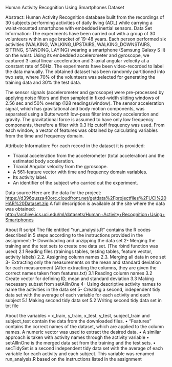 
Human Activity Recognition Using Smartphones Dataset

Abstract: Human Activity Recognition database built from the recordings of 30 subjects performing activities of daily living (ADL) while carrying a waist-mounted smartphone with embedded inertial sensors.
Data Set Information:
The experiments have been carried out with a group of 30 volunteers within an age bracket of 19-48 years. Each person performed six activities (WALKING, WALKING_UPSTAIRS, WALKING_DOWNSTAIRS, SITTING, STANDING, LAYING) wearing a smartphone (Samsung Galaxy S II) on the waist. Using its embedded accelerometer and gyroscope, we captured 3-axial linear acceleration and 3-axial angular velocity at a constant rate of 50Hz. The experiments have been video-recorded to label the data manually. The obtained dataset has been randomly partitioned into two sets, where 70% of the volunteers was selected for generating the training data and 30% the test data. 

The sensor signals (accelerometer and gyroscope) were pre-processed by applying noise filters and then sampled in fixed-width sliding windows of 2.56 sec and 50% overlap (128 readings/window). The sensor acceleration signal, which has gravitational and body motion components, was separated using a Butterworth low-pass filter into body acceleration and gravity. The gravitational force is assumed to have only low frequency components, therefore a filter with 0.3 Hz cutoff frequency was used. From each window, a vector of features was obtained by calculating variables from the time and frequency domain.

Attribute Information:
For each record in the dataset it is provided: 
- Triaxial acceleration from the accelerometer (total acceleration) and the estimated body acceleration. 
- Triaxial Angular velocity from the gyroscope. 
- A 561-feature vector with time and frequency domain variables. 
- Its activity label. 
- An identifier of the subject who carried out the experiment.

Data source
Here are the data for the project:
https://d396qusza40orc.cloudfront.net/getdata%2Fprojectfiles%2FUCI%20HAR%20Dataset.zip
A full description is available at the site where the data was obtained:
http://archive.ics.uci.edu/ml/datasets/Human+Activity+Recognition+Using+Smartphones

About R script
The file entitled “run_analysis.R” contains the R codes described in 5 steps according to the instructions provided in the assignment:
1-	Downloading and unzipping the data set
2-	Merging the training and the test sets to create one data set. (The rbind function was used)
2.1  Reading files (trainings tables, testing tables, feature vector, activity labels)
2.2.	 Assigning column names
2.3.	 Merging all data in one set
3-	 Extracting only the measurements on the mean and standard deviation for each measurement (After extracting the columns, they are given the correct names taken from features.txt)
3.1 Reading column names
3.2 Create vector for defining ID, mean and standard deviation
3.3 Making necessary subset from setAllInOne
4-	 Using descriptive activity names to name the activities in the data set
5-	 Creating a second, independent tidy data set with the average of each variable for each activity and each subject
5.1 Making second tidy data set
5.2 Writing second tidy data set in txt file 

About the variables
•	x_train, y_train, x_test, y_test, subject_train and subject_test contain the data from the downloaded files.
•	“Features” contains the correct names of the dataset, which are applied to the column names. A numeric vector was used to extract the desired data. 
•	A similar approach is taken with activity names through the activity variable
•	setAllInOne is the merged data set from the training and the test sets.
•	secTidySet is a second independent tidy data set with the average of each variable for each activity and each subject. This variable was renamed run_analysis.R based on the instructions listed in the assignment



